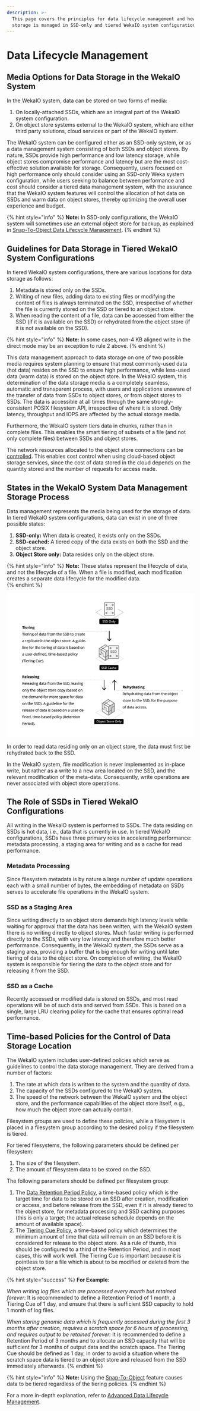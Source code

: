 ```yaml
---
description: >-
  This page covers the principles for data lifecycle management and how data
  storage is managed in SSD-only and tiered WekaIO system configurations.
---
```


# Data Lifecycle Management

## Media Options for Data Storage in the WekaIO System

In the WekaIO system, data can be stored on two forms of media:

1. On locally-attached SSDs, which are an integral part of the WekaIO system configuration.
2. On object store systems external to the WekaIO system, which are either third party solutions, cloud services or part of the WekaIO system.

The WekaIO system can be configured either as an SSD-only system, or as a data management system consisting of both SSDs and object stores. By nature, SSDs provide high performance and low latency storage, while object stores compromise performance and latency but are the most cost-effective solution available for storage. Consequently, users focused on high performance only should consider using an SSD-only Weka system configuration, while users seeking to balance between performance and cost should consider a tiered data management system, with the assurance that the WekaIO system features will control the allocation of hot data on SSDs and warm data on object stores, thereby optimizing the overall user experience and budget.

{% hint style="info" %}
**Note:** In SSD-only configurations, the WekaIO system will sometimes use an external object store for backup, as explained in [Snap-To-Object Data Lifecycle Management](../fs/snap-to-obj.md#snap-to-object-in-data-lifecycle-management).
{% endhint %}

## Guidelines for Data Storage in Tiered WekaIO System Configurations

In tiered WekaIO system configurations, there are various locations for data storage as follows:

1. Metadata is stored only on the SSDs.
2. Writing of new files, adding data to existing files or modifying the content of files is always terminated on the SSD, irrespective of whether the file is currently stored on the SSD or tiered to an object store.
3. When reading the content of a file, data can be accessed from either the SSD \(if it is available on the SSD\) or rehydrated from the object store \(if it is not available on the SSD\).  

{% hint style="info" %}
**Note:** In some cases, non-4 KB aligned write in the direct mode may be an exception to rule 2 above. 
{% endhint %}

This data management approach to data storage on one of two possible media requires system planning to ensure that most commonly-used data \(hot data\) resides on the SSD to ensure high performance, while less-used data \(warm data\) is stored on the object store. In the WekaIO system, this determination of the data storage media is a completely seamless, automatic and transparent process, with users and applications unaware of the transfer of data from SSDs to object stores, or from object stores to SSDs. The data is accessible at all times through the same strongly-consistent POSIX filesystem API, irrespective of where it is stored. Only latency, throughput and IOPS are affected by the actual storage media.

Furthermore, the WekaIO system tiers data in chunks, rather than in complete files. This enables the smart tiering of subsets of a file \(and not only complete files\) between SSDs and object stores.

The network resources allocated to the object store connections can be [controlled](../fs/managing-filesystems/managing-object-stores.md#editing-an-object-store-using-the-cli). This enables cost control when using cloud-based object storage services, since the cost of data stored in the cloud depends on the quantity stored and the number of requests for access made.

## States in the WekaIO System Data Management Storage Process

Data management represents the media being used for the storage of data. In tiered WekaIO system configurations, data can exist in one of three possible states:

1. **SSD-only:** When data is created, it exists only on the SSDs.
2. **SSD-cached:** A tiered copy of the data exists on both the SSD and the object store.
3. **Object Store only:** Data resides only on the object store.

{% hint style="info" %}
**Note:** These states represent the lifecycle of data, and not the lifecycle of a file. When a file is modified, each modification creates a separate data lifecycle for the modified data.    
{% endhint %}

![](../.gitbook/assets/diagram-2a-121676.jpg)

In order to read data residing only on an object store, the data must first be rehydrated back to the SSD.

In the WekaIO system, file modification is never implemented as in-place write, but rather as a write to a new area located on the SSD, and the relevant modification of the meta-data. Consequently, write operations are never associated with object store operations.

## The Role of SSDs in Tiered WekaIO Configurations

All writing in the WekaIO system is performed to SSDs. The data residing on SSDs is hot data, i.e., data that is currently in use. In tiered WekaIO configurations, SSDs have three primary roles in accelerating performance: metadata processing, a staging area for writing and as a cache for read performance.

### Metadata Processing

Since filesystem metadata is by nature a large number of update operations each with a small number of bytes, the embedding of metadata on SSDs serves to accelerate file operations in the WekaIO system.

### SSD as a Staging Area

Since writing directly to an object store demands high latency levels while waiting for approval that the data has been written, with the WekaIO system there is no writing directly to object stores. Much faster writing is performed directly to the SSDs, with very low latency and therefore much better performance. Consequently, in the WekaIO system, the SSDs serve as a staging area, providing a buffer that is big enough for writing until later tiering of data to the object store. On completion of writing, the WekaIO system is responsible for tiering the data to the object store and for releasing it from the SSD.

### SSD as a Cache

Recently accessed or modified data is stored on SSDs, and most read operations will be of such data and served from SSDs. This is based on a single, large LRU clearing policy for the cache that ensures optimal read performance.

## Time-based Policies for the Control of Data Storage Location

The WekaIO system includes user-defined policies which serve as guidelines to control the data storage management. They are derived from a number of factors:

1. The rate at which data is written to the system and the quantity of data.
2. The capacity of the SSDs configured to the WekaIO system.
3. The speed of the network between the WekaIO system and the object store, and the performance capabilities of the object store itself, e.g., how much the object store can actually contain.

Filesystem groups are used to define these policies, while a filesystem is placed in a filesystem group according to the desired policy if the filesystem is tiered.

For tiered filesystems, the following parameters should be defined per filesystem:

1. The size of the filesystem.
2. The amount of filesystem data to be stored on the SSD.

The following parameters should be defined per filesystem group:

1. The [Data Retention Period Policy](../fs/tiering/advanced-time-based-policies-for-data-storage-location.md#data-retention-period-policy), a time-based policy which is the target time for data to be stored on an SSD after creation, modification or access, and before release from the SSD, even if it is already tiered to the object store, for metadata processing and SSD caching purposes \(this is only a target; the actual release schedule depends on the amount of available space\). 
2. The [Tiering Cue Policy](../fs/tiering/advanced-time-based-policies-for-data-storage-location.md#tiering-cue-policy), a time-based policy which determines the minimum amount of time that data will remain on an SSD before it is considered for release to the object store. As a rule of thumb, this should be configured to a third of the Retention Period, and in most cases, this will work well. The Tiering Cue is important because it is pointless to tier a file which is about to be modified or deleted from the object store. 

{% hint style="success" %}
**For Example:**

_When writing log files which are processed every month but retained forever:_ It is recommended to define a Retention Period of 1 month, a Tiering Cue of 1 day, and ensure that there is sufficient SSD capacity to hold 1 month of log files.

_When storing genomic data which is frequently accessed during the first 3 months after creation, requires a scratch space for 6 hours of processing, and requires output to be retained forever:_ It is recommended to define a Retention Period of 3 months and to allocate an SSD capacity that will be sufficient for 3 months of output data and the scratch space. The Tiering Cue should be defined as 1 day, in order to avoid a situation where the scratch space data is tiered to an object store and released from the SSD immediately afterwards.
{% endhint %}

{% hint style="info" %}
**Note:** Using the [Snap-To-Object](../fs/snap-to-obj.md) feature causes data to be tiered regardless of the tiering policies.
{% endhint %}

For a more in-depth explanation, refer to [Advanced Data Lifecycle Management](../fs/tiering/advanced-time-based-policies-for-data-storage-location.md).

